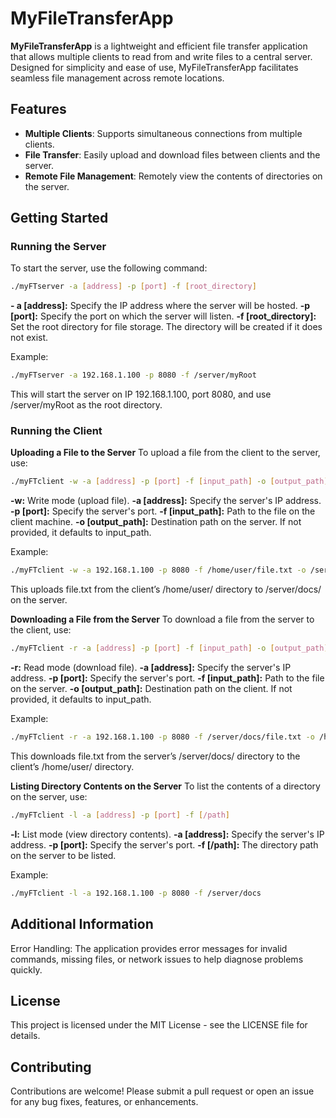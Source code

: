 # MyFileTransferApp

**MyFileTransferApp** is a lightweight and efficient file transfer application that allows multiple clients to read from and write files to a central server. Designed for simplicity and ease of use, MyFileTransferApp facilitates seamless file management across remote locations.

## Features
- **Multiple Clients**: Supports simultaneous connections from multiple clients.
- **File Transfer**: Easily upload and download files between clients and the server.
- **Remote File Management**: Remotely view the contents of directories on the server.

## Getting Started

### Running the Server

To start the server, use the following command:
```bash
./myFTserver -a [address] -p [port] -f [root_directory]
```
**- a [address]:** Specify the IP address where the server will be hosted.
**-p [port]:** Specify the port on which the server will listen.
**-f [root_directory]:** Set the root directory for file storage. The directory will be created if it does not exist.

Example: 
```bash
./myFTserver -a 192.168.1.100 -p 8080 -f /server/myRoot
```
This will start the server on IP 192.168.1.100, port 8080, and use /server/myRoot as the root directory.

### Running the Client

**Uploading a File to the Server**
To upload a file from the client to the server, use:
```bash
./myFTclient -w -a [address] -p [port] -f [input_path] -o [output_path]
```
**-w:** Write mode (upload file).
**-a [address]:** Specify the server's IP address.
**-p [port]:** Specify the server's port.
**-f [input_path]:** Path to the file on the client machine.
**-o [output_path]:** Destination path on the server. If not provided, it defaults to input_path.

Example:
```bash
./myFTclient -w -a 192.168.1.100 -p 8080 -f /home/user/file.txt -o /server/docs/file.txt
```
This uploads file.txt from the client’s /home/user/ directory to /server/docs/ on the server.

**Downloading a File from the Server**
To download a file from the server to the client, use:
```bash
./myFTclient -r -a [address] -p [port] -f [input_path] -o [output_path]
```
**-r:** Read mode (download file).
**-a [address]:** Specify the server's IP address.
**-p [port]:** Specify the server's port.
**-f [input_path]:** Path to the file on the server.
**-o [output_path]:** Destination path on the client. If not provided, it defaults to input_path.

Example:
```bash
./myFTclient -r -a 192.168.1.100 -p 8080 -f /server/docs/file.txt -o /home/user/file.txt
```
This downloads file.txt from the server’s /server/docs/ directory to the client’s /home/user/ directory.

**Listing Directory Contents on the Server**
To list the contents of a directory on the server, use:
```bash
./myFTclient -l -a [address] -p [port] -f [/path]
```

**-l:** List mode (view directory contents).
**-a [address]:** Specify the server's IP address.
**-p [port]:** Specify the server's port.
**-f [/path]:** The directory path on the server to be listed.

Example:
```bash
./myFTclient -l -a 192.168.1.100 -p 8080 -f /server/docs
```

## Additional Information
Error Handling: The application provides error messages for invalid commands, missing files, or network issues to help diagnose problems quickly.

## License
This project is licensed under the MIT License - see the LICENSE file for details.

## Contributing
Contributions are welcome! Please submit a pull request or open an issue for any bug fixes, features, or enhancements.
